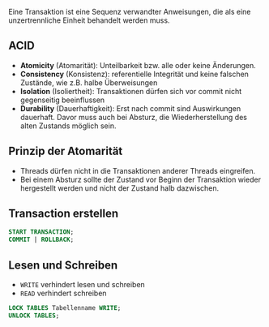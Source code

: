 Eine Transaktion ist eine Sequenz verwandter Anweisungen, die als eine unzertrennliche Einheit behandelt werden muss.

## ACID
- **Atomicity** (Atomarität): Unteilbarkeit bzw. alle oder keine Änderungen.
- **Consistency** (Konsistenz): referentielle Integrität und keine falschen Zustände, wie z.B. halbe Überweisungen
- **Isolation** (Isoliertheit): Transaktionen dürfen sich vor commit nicht gegenseitig beeinflussen
- **Durability** (Dauerhaftigkeit): Erst nach commit sind Auswirkungen dauerhaft. Davor muss auch bei Absturz, die Wiederherstellung des alten Zustands möglich sein.

## Prinzip der Atomarität
- Threads dürfen nicht in die Transaktionen anderer Threads eingreifen.
- Bei einem Absturz sollte der Zustand vor Beginn der Transaktion wieder hergestellt werden und nicht der Zustand halb dazwischen.

## Transaction erstellen
```sql
START TRANSACTION;
COMMIT | ROLLBACK;
```

## Lesen und Schreiben

- `WRITE` verhindert lesen und schreiben
- `READ` verhindert schreiben
```sql
LOCK TABLES Tabellenname WRITE;
UNLOCK TABLES;
```
